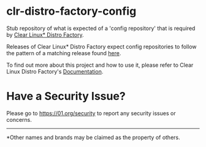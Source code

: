 # clr-distro-factory-config
Stub repository of what is expected of a 'config repository' that is required by [Clear Linux* Distro Factory](https://github.com/clearlinux/clr-distro-factory).

Releases of Clear Linux* Distro Factory expect config repositories to follow the pattern of a matching release found [here](https://github.com/clearlinux/clr-distro-factory-config/releases).

To find out more about this project and how to use it, please refer to Clear Linux Distro Factory's [Documentation](https://github.com/clearlinux/clr-distro-factory/wiki).

 # Have a Security Issue?
 Please go to https://01.org/security to report any security issues or concerns.
 
 ---
 *Other names and brands may be claimed as the property of others.
